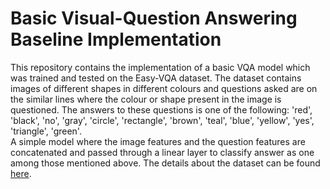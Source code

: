# Basic Visual-Question Answering Baseline Implementation
This repository contains the implementation of a basic VQA model which was trained and tested on the Easy-VQA dataset.
The dataset contains images of different shapes in different colours and questions asked are on the similar lines where the colour or shape present in the image is questioned. The answers to these questions is one of the following: 'red', 'black', 'no', 'gray', 'circle', 'rectangle', 'brown', 'teal', 'blue', 'yellow', 'yes', 'triangle', 'green'.<br />
A simple model where the image features and the question features are concatenated and passed through a linear layer to classify answer as one among those mentioned above.
The details about the dataset can be found [here](https://github.com/vzhou842/easy-VQA).
